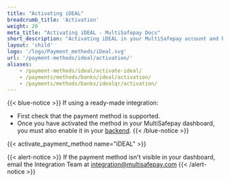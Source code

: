 ```yaml
---
title: "Activating iDEAL"
breadcrumb_title: 'Activation'
weight: 20
meta_title: "Activating iDEAL - MultiSafepay Docs"
short_description: "Activating iDEAL in your MultiSafepay account and backend"
layout: 'child'
logo: '/logo/Payment_methods/iDeal.svg'
url: '/payment-methods/ideal/activation/'
aliases: 
    - /payment-methods/ideal/activate-ideal/
    - /payments/methods/banks/ideal/activation/
    - /payments/methods/banks/idealqr/activation/
---
```


{{< blue-notice >}} If using a ready-made integration: 

- First check that the payment method is supported. 
- Once you have activated the method in your MultiSafepay dashboard, you must also enable it in your [backend](/glossaries/multisafepay-glossary/#backend).  {{< /blue-notice >}} 

{{< activate_payment_method name="iDEAL" >}}

{{< alert-notice >}} If the payment method isn't visible in your dashboard, email the Integration Team at <integration@multisafepay.com> {{< /alert-notice >}}
